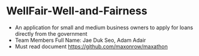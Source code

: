 # WellFair-Well-and-Fairness
- An application for small and medium business owners to apply for loans directly from the government
- Team Members Full Name: Jae Duk Seo, Adam Adair
- Must read document https://github.com/maxonrow/maxathon
